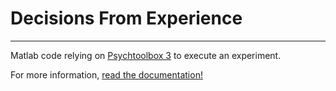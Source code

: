 # Decisions From Experience
---
Matlab code relying on [Psychtoolbox 3](http://psychtoolbox.org) to execute an experiment.

For more information, [read the documentation!](documentation/DFE_docu.pdf)
